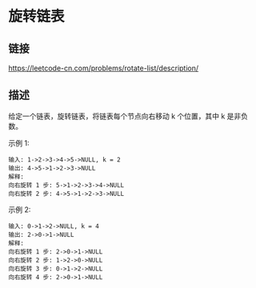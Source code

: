 # 旋转链表

## 链接
https://leetcode-cn.com/problems/rotate-list/description/

## 描述
给定一个链表，旋转链表，将链表每个节点向右移动 k 个位置，其中 k 是非负数。

示例 1:
```text
输入: 1->2->3->4->5->NULL, k = 2
输出: 4->5->1->2->3->NULL
解释:
向右旋转 1 步: 5->1->2->3->4->NULL
向右旋转 2 步: 4->5->1->2->3->NULL
```

示例 2:
```text
输入: 0->1->2->NULL, k = 4
输出: 2->0->1->NULL
解释:
向右旋转 1 步: 2->0->1->NULL
向右旋转 2 步: 1->2->0->NULL
向右旋转 3 步: 0->1->2->NULL
向右旋转 4 步: 2->0->1->NULL
``` 